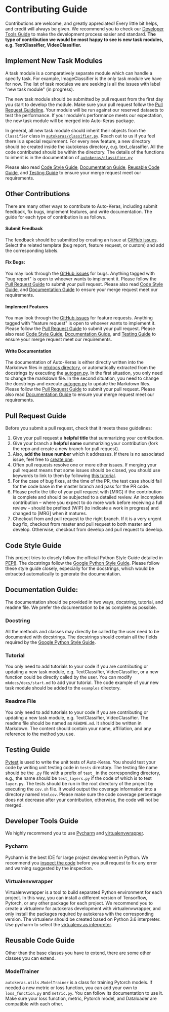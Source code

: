 # Contributing Guide

Contributions are welcome, and greatly appreciated! Every little bit helps, and credit will always be given.
We recommend you to check our [Developer Tools Guide](#developer-tools-guide) 
to make the development process easier and standard.
**The type of contribution we would be most happy to see is new task modules, e.g. TextClassifier, VideoClassifier.**

## Implement New Task Modules
A task module is a comparatively separate module which can handle a specify task.
For example, ImageClassifier is the only task module we have for now.
The list of task modules we are seeking is all the issues with label "new task module" (in progress).

The new task module should be submitted by pull request from the first day you start to develop the module.
Make sure your pull request follow the [Pull Request Guideline](#pull-request-guide).
Your module will be run against our reserved datasets to test the performance.
If your module's performance meets our expectation,
the new task module will be merged into Auto-Keras package.

In general, all new task module should inherit their objects from the `Classifier` class in [`autokeras/classifier.py`](https://github.com/jhfjhfj1/autokeras/blob/master/autokeras/classifier.py).
Reach out to us if you feel there is a special requirement.
For every new feature, a new directory should be created inside the /autokeras directory, e.g. text_classifier.
All the code contributed should be within the directory.
The details of the functions to inherit is in the documentation of [`autokeras/classifier.py`](https://github.com/jhfjhfj1/autokeras/blob/master/autokeras/classifier.py)

Please also read
[Code Style Guide](#code-style-guide),
[Documentation Guide](#documentation-guide),
[Reusable Code Guide](#reusable-code-guide),
and
[Testing Guide](https://github.com/jhfjhfj1/autokeras/blob/master/CONTRIBUTING.md#testing-guide)
to ensure your merge request meet our requirements.

## Other Contributions
There are many other ways to contribute to Auto-Keras,
including submit feedback, fix bugs, implement features, and write documentation.
The guide for each type of contribution is as follows.

#### Submit Feedback
The feedback should be submitted by creating an issue at [GitHub issues](https://github.com/jhfjhfj1/autokeras/issues).
Select the related template (bug report, feature request, or custom) and add the corresponding labels.

#### Fix Bugs:
You may look through the [GitHub issues](https://github.com/jhfjhfj1/autokeras/issues) for bugs.
Anything tagged with "bug report" is open to whoever wants to implement it.
Please follow the 
[Pull Request Guide](#pull-request-guide) to submit your pull request. 
Please also read
[Code Style Guide](#code-style-guide),
and
[Documentation Guide](#documentation-guide)
to ensure your merge request meet our requirements.

#### Implement Features
You may look through the [GitHub issues](https://github.com/jhfjhfj1/autokeras/issues) for feature requests.
Anything tagged with "feature request" is open to whoever wants to implement it.
Please follow the 
[Pull Request Guide](#pull-request-guide) to submit your pull request. 
Please also read
[Code Style Guide](#code-style-guide),
[Documentation Guide](#documentation-guide),
and
[Testing Guide](https://github.com/jhfjhfj1/autokeras/blob/master/CONTRIBUTING.md#testing-guide)
to ensure your merge request meet our requirements.

#### Write Documentation
The documentation of Auto-Keras is either directly written into the Markdown files in
[mkdocs directory](https://github.com/jhfjhfj1/autokeras/tree/master/mkdocs/docs),
or automatically extracted from the docstrings by executing the [autogen.py](https://github.com/jhfjhfj1/autokeras/blob/master/mkdocs/autogen.py).
In the first situation, you only need to change the markdown file.
In the second situation, you need to change the docstrings and execute [autogen.py](https://github.com/jhfjhfj1/autokeras/blob/master/mkdocs/autogen.py) to update the Markdown files.
Please follow the 
[Pull Request Guide](#pull-request-guide) to submit your pull request. 
Please also read
[Documentation Guide](#documentation-guide)
to ensure your merge request meet our requirements.

## Pull Request Guide
Before you submit a pull request, check that it meets these guidelines:
1. Give your pull request a **helpful title** that summarizing your contribution.
2. Give your branch a **helpful name** summarizing your contribution (fork the repo and create a new branch for pull request).
3. Also, **add the issue number** which it addresses.
If there is no associated issue, feel free to [create one](https://github.com/jhfjhfj1/autokeras/issues).
4. Often pull requests resolve one or more other issues.
If merging your pull request means that some issues should be closed,
you should use keywords to link to them by following [this tutorial](https://blog.github.com/2013-05-14-closing-issues-via-pull-requests/).
5. For the case of bug fixes, at the time of the PR,
the test case should fail for the code base in the master branch and pass for the PR code.
6. Please prefix the title of your pull request with [MRG] if the contribution is complete and should be subjected to a detailed review.
 An incomplete contribution – where you expect to do more work before receiving a full review – should be prefixed [WIP] (to indicate a work in progress) and changed to [MRG] when it matures. 
7. Checkout from and pull request to the right branch. 
If it is a very urgent bug fix, checkout from master and pull request to both master and develop.
Otherwise, checkout from develop and pull request to develop.

## Code Style Guide
This project tries to closely follow the official Python Style Guide detailed in [PEP8](https://www.python.org/dev/peps/pep-0008/).
The docstrings follow the [Google Python Style Guide](https://github.com/google/styleguide/blob/gh-pages/pyguide.md#381-docstrings).
Please follow these style guide closely, especially for the docstrings,
which would be extracted automatically to generate the documentation.

## Documentation Guide:
The documentation should be provided in two ways, docstring, tutorial, and readme file.
We prefer the documentation to be as complete as possible.

### Docstring
All the methods and classes may directly be called by the user need to be documented with docstrings.
The docstrings should contain all the fields required by the [Google Python Style Guide](https://github.com/google/styleguide/blob/gh-pages/pyguide.md#381-docstrings).

### Tutorial
You only need to add tutorials to your code if you are contributing or updating a new task module,
e.g. TextClassifier, VideoClassifier,
or a new function could be directly called by the user.
You can modify `mkdocs/docs/start.md` to add your tutorial.
The code example of your new task module should be added to the `examples` directory.

### Readme File
You only need to add tutorials to your code if you are contributing or updating a new task module,
e.g. TextClassifier, VideoClassifier.
The readme file should be named as `README.md`.
It should be written in Markdown.
The content should contain your name, affiliation, and any reference to the method you use.

## Testing Guide
[Pytest](https://docs.pytest.org/en/latest/) is used to write the unit tests of Auto-Keras.
You should test your code by writing unit testing code in `tests` directory.
The testing file name should be the `.py` file with a prefix of `test_` in the corresponding directory,
e.g., the name should be `test_layers.py` if the code of which is to test `layer.py`.
The tests should be run in the root directory of the project by executing the `cov.sh` file.
It would output the coverage information into a directory named `htmlcov`.
Please make sure the code coverage percentage does not decrease after your contribution,
otherwise, the code will not be merged.

## Developer Tools Guide
We highly recommend you to use [Pycharm](https://www.jetbrains.com/pycharm/) 
and [virtualenvwrapper](https://virtualenvwrapper.readthedocs.io/en/latest/).
### Pycharm
Pycharm is the best IDE for large project development in Python.
We recommend you [inspect the code](https://www.jetbrains.com/help/pycharm/running-inspections.html)
before you pull request to fix any error and warning suggested by the inspection.
### Virtualenvwrapper
Virtualenvwrapper is a tool to build separated Python environment for each project.
In this way, you can install a different version of Tensorflow, Pytorch, or any other package for each project.
We recommend you to create a virtualenv for autokeras development with virtualenvwrapper,
and only install the packages required by autokeras with the corresponding version.
The virtualenv should be created based on Python 3.6 interpreter.
Use pycharm to select the 
[virtualenv as interpreter](https://www.jetbrains.com/help/pycharm/creating-virtual-environment.html).

## Reusable Code Guide
Other than the base classes you have to extend,
there are some other classes you can extend.

### ModelTrainer
`autokeras.utils.ModelTrainer` is a class for training Pytorch models.
If needed a new metric or loss function, you can add your own to `loss_function.py` and `metric.py`.
You can follow its documentation to use it.
Make sure your loss function, metric, Pytorch model, and Dataloader are compatible with each other.
